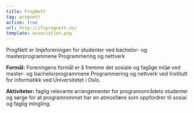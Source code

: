 ```yaml
---
title: ProgNett
tag: prognett
active: true
url: http://ifiprognett.no/
template: association.pug
---
```


ProgNett er linjeforeningen for studenter ved bachelor- og masterprogrammene Programmering og nettverk

**Formål:** Foreningens formål er å fremme det sosiale og faglige miljø ved master- og bachelorprogrammene Programmering og nettverk ved Institutt for informatikk ved Universitetet i Oslo.

**Aktiviteter:** faglig relevante arrangementer for programområdets studenter og sørge for at programrommet har en atmosfære som oppfordrer til sosial og faglig mingling.